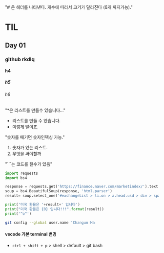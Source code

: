 "# 은 헤더를 나타낸다. 개수에 따라서 크기가 달라진다 (6개 까지가능)."

# TIL

## Day 01

### github rkdlq

#### h4

##### h5

###### h6

"*은 리스트를 만들수 있습니다..."

* 리스트를 만들 수 있습니다.
* 이렇게 말이죠.

"숫자를 매기면 숫자인덱싱 가능."

1. 숫자가 있는 리스트.
2. 무엇을 써야할까



"```는 코드를 칠수가 있음"

```python
import requests
import bs4

response = requests.get('https://finance.naver.com/marketindex/').text
soup = bs4.BeautifulSoup(response, 'html.parser')
result= soup.select_one('#exchangeList > li.on > a.head.usd > div > span.value').text

print('미국 환율은 '+result+' 입니다')
print("미국 환율은 {0} 입니다!!!".format(result))
print('^o^')
```

```bash
git config --global user.name 'Changun Ha
```

#### vscode 기본  terminal 변경

- `ctrl + shift + p` > shell > default > git bash